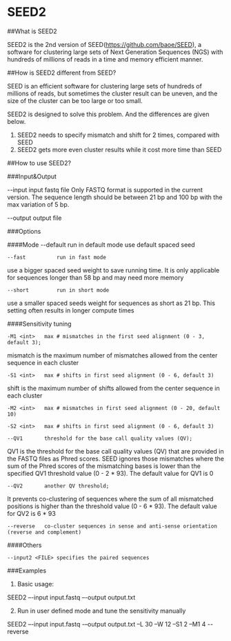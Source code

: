 # SEED2

##What is SEED2

SEED2 is the 2nd version of SEED(https://github.com/baoe/SEED), a software for clustering large sets of Next Generation Sequences (NGS) with hundreds of millions of reads in a time and memory efficient manner. 

##How is SEED2 different from SEED?

SEED is an efficient software for clustering large sets of hundreds of millions of reads, but sometimes the cluster result can be uneven, and the size of the cluster can be too large or too small. 

SEED2 is designed to solve this problem. And the differences are given below.

1. SEED2 needs to specify mismatch and shift for 2 times, compared with SEED
2. SEED2 gets more even cluster results while it cost more time than SEED

##How to use SEED2?

###Input&Output

--input <FILE>	input fastq file
Only FASTQ format is supported in the current version. The sequence length should be between 21 bp and 100 bp with the max variation of 
5 bp.

--output <FILE>	output file

###Options

####Mode
	--default		run in default mode
				use default spaced seed

	--fast   		run in fast mode
use a bigger spaced seed weight to save running time. It is only applicable for sequences longer than 58 bp and may need more memory

	--short  		run in short mode
use a smaller spaced seeds weight for sequences as short as 21 bp. This setting often results in longer compute times

####Sensitivity tuning

	-M1 <int>	max # mismatches in the first seed alignment (0 - 3, default 3);
mismatch is the maximum number of mismatches allowed from the center sequence in each cluster

	-S1 <int>	max # shifts in first seed alignment (0 - 6, default 3)
shift is the maximum number of shifts allowed from the center sequence in each cluster

	-M2 <int>	max # mismatches in first seed alignment (0 - 20, default 10)

	-S2 <int>	max # shifts in first seed alignment (0 - 6, default 3)

	--QV1    	threshold for the base call quality values (QV);
QV1 is the threshold for the base call quality values (QV) that are provided in the FASTQ files as Phred scores. SEED ignores those mismatches where the sum of the Phred scores of the mismatching bases is lower than the specified QV1 threshold value (0 - 2 * 93). The default value for QV1 is 0

	--QV2    	another QV threshold;
It prevents co-clustering of sequences where the sum of all mismatched positions is higher than the threshold value (0 - 6 * 93). The default value for QV2 is 6 * 93

	--reverse	co-cluster sequences in sense and anti-sense orientation (reverse and complement)

####Others

	--input2 <FILE>	specifies the paired sequences

###Examples

1. Basic usage:

SEED2 –-input input.fastq –-output output.txt

2. Run in user defined mode and tune the sensitivity manually

SEED2 –-input input.fastq -–output output.txt –L 30 –W 12 –S1 2 –M1 4 --reverse
